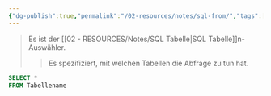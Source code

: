 ```yaml
---
{"dg-publish":true,"permalink":"/02-resources/notes/sql-from/","tags":["code/SQL"]}
---
```


>Es ist der [[02 - RESOURCES/Notes/SQL Tabelle\|SQL Tabelle]]n-Auswähler.
>>Es spezifiziert, mit welchen Tabellen die Abfrage zu tun hat.

```sql
SELECT *
FROM Tabellename
```